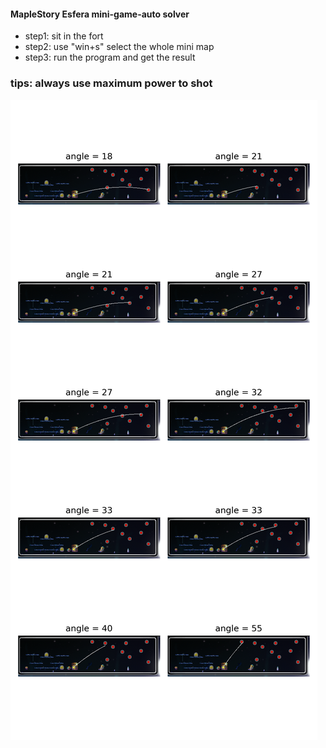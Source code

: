 #### MapleStory Esfera mini-game-auto solver

- step1: sit in the fort 
- step2: use "win+s" select the whole mini map 
- step3: run the program and get the result


### tips: always use maximum power to shot

![image](https://github.com/WWW5911/MapleStory-Esfera-mini-game-auto-solver/blob/master/result_template.png)
